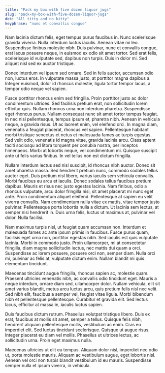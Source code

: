 ```yaml
---
title: "Pack my box with five dozen liquor jugs"
slug: "pack-my-box-with-five-dozen-liquor-jugs"
dek: "All titty and no kitty"
keyphrase: "nunc et convallis congue"
---
```

Nam lacinia dictum felis, eget tempus purus faucibus in. Nunc scelerisque gravida viverra. Nulla interdum luctus iaculis. Aenean vitae mi leo. Suspendisse finibus molestie nibh. Duis pulvinar, nunc et convallis congue, erat lacus posuere neque, in euismod ex odio sit amet tortor. Sed erat felis, scelerisque id vulputate sed, dapibus non turpis. Duis in dolor mi. Sed aliquet nisl sed ex auctor tristique.

<!--more-->

Donec interdum vel ipsum sed ornare. Sed in felis auctor, accumsan odio non, luctus eros. In vulputate massa justo, at porttitor magna dapibus a. Integer euismod, dolor id rhoncus molestie, ligula tortor tempor lacus, a tempor odio neque vel sapien.

Fusce porttitor rhoncus enim sed fringilla. Proin porttitor justo ac dolor condimentum ultrices. Sed facilisis pretium erat, non sollicitudin lorem efficitur quis. Nullam rhoncus urna non interdum pharetra. Suspendisse eget rhoncus purus. Nullam consequat nunc sit amet tortor tempus feugiat. In nec nisi pellentesque, tempus ipsum et, pharetra nibh. Aenean in vehicula neque, a gravida risus. Ut ac laoreet enim, vel eleifend orci. In magna diam, venenatis a feugiat placerat, rhoncus vel sapien. Pellentesque habitant morbi tristique senectus et netus et malesuada fames ac turpis egestas. Sed velit odio, venenatis id magna vitae, gravida lacinia arcu. Class aptent taciti sociosqu ad litora torquent per conubia nostra, per inceptos himenaeos. Morbi at lobortis neque, vel condimentum mi. Quisque suscipit ante ut felis varius finibus. In vel tellus non est dictum fringilla.

Nullam interdum lectus sed nisl suscipit, id rhoncus nibh auctor. Donec sit amet pharetra massa. Sed hendrerit pretium nunc, commodo sodales tellus auctor eget. Duis pretium nisl libero, varius iaculis sem vehicula convallis. Morbi faucibus eu arcu et iaculis. Donec sodales tellus faucibus pretium dapibus. Mauris et risus nec justo egestas lacinia. Nam finibus, odio a rhoncus vulputate, arcu dolor fringilla nisi, sit amet placerat mi nunc eget ante. Proin condimentum aliquet eleifend. Pellentesque at sapien eu velit viverra convallis. Nam condimentum nulla vitae ex mattis, vitae tempor justo pulvinar. Pellentesque porta lobortis nulla a dictum. Ut lacinia sem lectus, at semper nisi hendrerit in. Duis urna felis, luctus ut maximus at, pulvinar vel dolor. Nulla facilisi.

Nam maximus turpis nisl, ut feugiat quam accumsan non. Interdum et malesuada fames ac ante ipsum primis in faucibus. Fusce purus quam, facilisis eget urna non, porttitor egestas nibh. Sed iaculis est quis vulputate lacinia. Morbi in commodo justo. Proin ullamcorper, mi at consectetur fringilla, diam magna sollicitudin lectus, nec mattis dui quam a orci. Suspendisse ac lorem posuere, posuere orci non, semper diam. Nulla orci mi, pulvinar ac felis at, vulputate dictum enim. Nullam blandit mi quis elementum tincidunt.

Maecenas tincidunt augue fringilla, rhoncus sapien ac, molestie quam. Praesent ultricies venenatis nibh, ac convallis odio tincidunt eget. Mauris a neque interdum, ornare diam sed, ullamcorper dolor. Nullam vehicula, elit sit amet varius blandit, metus arcu luctus arcu, quis pretium felis nisl nec velit. Sed nibh elit, faucibus a semper vel, feugiat vitae ligula. Morbi bibendum nibh et pellentesque pellentesque. Curabitur et gravida elit. Sed lectus lacus, efficitur at massa in, iaculis luctus sapien.

Duis faucibus dictum rutrum. Phasellus volutpat tristique libero. Duis ex erat, faucibus at mollis sit amet, semper a tellus. Quisque felis nibh, hendrerit aliquam pellentesque mollis, vestibulum ac enim. Cras eu imperdiet elit. Sed luctus tincidunt scelerisque. Quisque ut augue risus. Integer placerat eu diam vel mollis. Phasellus ut ultrices lectus, ac sollicitudin urna. Proin eget maximus nulla.

Maecenas ultricies ut elit eu tempus. Aliquam dolor nisl, imperdiet nec odio ut, porta molestie mauris. Aliquam ac vestibulum augue, eget lobortis nisl. Aenean vel orci non turpis blandit vestibulum id eu mauris. Suspendisse semper nulla et ipsum viverra, in vehicula.
